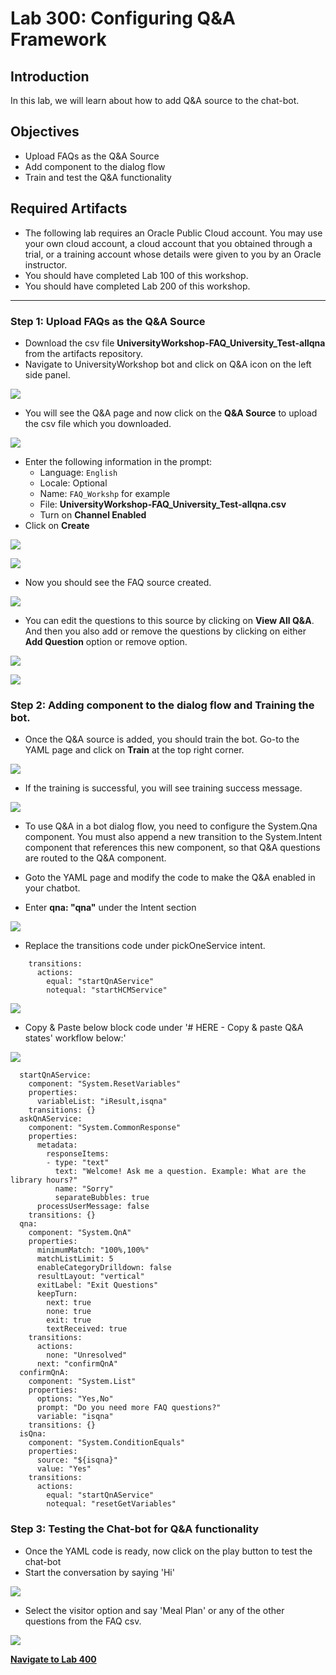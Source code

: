 # Lab 300: Configuring Q&A Framework
## Introduction
In this lab, we will learn about how to add Q&A source to the chat-bot.

## Objectives
- Upload FAQs as the Q&A Source
- Add component to the dialog flow
- Train and test the Q&A functionality

## Required Artifacts
- The following lab requires an Oracle Public Cloud account. You may use your own cloud account, a cloud account that you obtained through a trial, or a training account whose details were given to you by an Oracle instructor.
- You should have completed Lab 100 of this workshop.
- You should have completed Lab 200 of this workshop.

---
### Step 1: Upload FAQs as the Q&A Source
- Download the csv file **UniversityWorkshop-FAQ_University_Test-allqna** from the artifacts repository.
- Navigate to UniversityWorkshop bot and click on Q&A icon on the left side panel.

![](./images/300/1.png)

- You will see the Q&A page and now click on the **Q&A Source** to upload the csv file which you downloaded.

![](./images/300/2.png)

- Enter the following information in the prompt:
    - Language: `English`
    - Locale: Optional
    - Name: `FAQ_Workshp` for example
    - File: **UniversityWorkshop-FAQ_University_Test-allqna.csv**
    - Turn on **Channel Enabled**
- Click on **Create**

![](./images/300/3.png)

![](./images/300/4.png)

- Now you should see the FAQ source created.

![](./images/300/5.png)

- You can edit the questions to this source by clicking on **View All Q&A**. And then you also add or remove the questions by clicking on either **Add Question** option or remove option.

![](./images/300/13.png)

![](./images/300/14.png)

### Step 2: Adding component to the dialog flow and Training the bot.
- Once the Q&A source is added, you should train the bot. Go-to the YAML page and click on **Train** at the top right corner.

![](./images/300/6.png)

- If the training is successful, you will see training success message. 

![](./images/300/7.png)

- To use Q&A in a bot dialog flow, you need to configure the System.Qna component. You must also append a new transition to the System.Intent component that references this new component, so that Q&A questions are routed to the Q&A component.

- Goto the YAML page and modify the code to make the Q&A enabled in your chatbot.
- Enter **qna: "qna"** under the Intent section

![](./images/300/8.png)

- Replace the transitions code under pickOneService intent.

```
    transitions:
      actions:
        equal: "startQnAService"
        notequal: "startHCMService"

```
![](./images/300/9.png)

- Copy & Paste below block code under '# HERE - Copy & paste Q&A states' workflow below:'

![](./images/300/10.png)

```
  startQnAService:
    component: "System.ResetVariables"
    properties:
      variableList: "iResult,isqna"
    transitions: {}
  askQnAService:
    component: "System.CommonResponse"
    properties:
      metadata:
        responseItems:
        - type: "text"
          text: "Welcome! Ask me a question. Example: What are the library hours?"
          name: "Sorry"
          separateBubbles: true
      processUserMessage: false
    transitions: {}
  qna:
    component: "System.QnA"
    properties:
      minimumMatch: "100%,100%"
      matchListLimit: 5
      enableCategoryDrilldown: false
      resultLayout: "vertical"
      exitLabel: "Exit Questions"
      keepTurn:
        next: true
        none: true
        exit: true
        textReceived: true 
    transitions:
      actions:
        none: "Unresolved"
      next: "confirmQnA"
  confirmQnA:
    component: "System.List"
    properties:
      options: "Yes,No"
      prompt: "Do you need more FAQ questions?"
      variable: "isqna"
    transitions: {}
  isQna:
    component: "System.ConditionEquals"
    properties:
      source: "${isqna}"
      value: "Yes"
    transitions:
      actions:
        equal: "startQnAService"
        notequal: "resetGetVariables"

```

### Step 3: Testing the Chat-bot for Q&A functionality
- Once the YAML code is ready, now click on the play button to test the chat-bot
- Start the conversation by saying 'Hi'

![](./images/300/11.png)

- Select the visitor option and say 'Meal Plan' or any of the other questions from the FAQ csv.

![](./images/300/12.png)

**[Navigate to Lab 400](Lab400.md)**